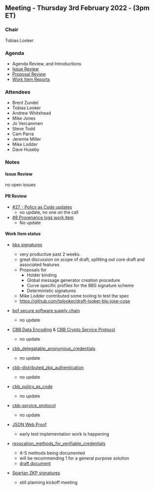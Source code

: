 ## Meeting - Thursday 3rd February 2022 - (3pm ET)

### Chair
Tobias Looker


### Agenda
- Agenda Review, and Introductions 
- [Issue Review](https://github.com/decentralized-identity/crypto-wg/issues)
- [Proposal Review](https://github.com/decentralized-identity/crypto-wg/pulls)
- [Work Item Reports](https://github.com/decentralized-identity/crypto-wg/tree/main/work_items)

### Attendees
* Brent Zundel
* Tobias Looker
* Andrew Whitehead
* Mike Jones
* Jo Vercammen
* Steve Todd
* Cam Parra
* Jeremie Miller
* Mike Lodder
* Dave Huseby


### Notes

#### Issue Review
no open issues

#### PR Review
- [#27 - Policy as Code updates](https://github.com/decentralized-identity/crypto-wg/pull/27)
    - no update, no one on the call
- [#8 Provenance logs work item](https://github.com/decentralized-identity/crypto-wg/pull/8)
    - No update

#### Work Item status
- [bbs signatures](https://github.com/decentralized-identity/crypto-wg/blob/main/work_items/bbs_signatures.md)
    - very productive past 2 weeks.
    - great discussion on scope of draft, splitting out core draft and associated  features
    - Proposals for
        - Holder binding
        - Global message generator creation procedure
        - Curve specific profiles for the BBS signature scheme
        - Deterministic signatures
    - Mike Lodder contributed some tooling to test the spec
    - https://github.com/tplooker/draft-looker-bls-jose-cose

- [bof secure software supply chain](https://github.com/decentralized-identity/crypto-wg/blob/main/work_items/bof_secure_software_supply_chain.md) 
    - no update
    
- [CBB Data Encoding](https://github.com/decentralized-identity/crypto-wg/blob/main/work_items/cbb_data_encoding.md) & [CBB Crypto Service Protocol](https://github.com/decentralized-identity/crypto-wg/blob/main/work_items/cbb_service_protocol.md)
    - no update
    
- [cbb_delegatable_anonymous_credentials](https://github.com/decentralized-identity/crypto-wg/blob/main/work_items/cbb_delegatable_anonymous_credentials.md) 
    - no update

- [cbb-distributed_zkp_authentication](https://github.com/decentralized-identity/crypto-wg/blob/main/work_items/cbb_distributed_zkp_authentication.md) 
    - no update

- [cbb_policy_as_code](https://github.com/decentralized-identity/crypto-wg/blob/main/work_items/cbb_policy_as_code.md) 
    - no update

- [cbb-service_protocol](https://github.com/decentralized-identity/crypto-wg/blob/main/work_items/cbb_service_protocol.md) 
    - no update

- [JSON Web Proof](https://github.com/decentralized-identity/crypto-wg/blob/main/work_items/json_web_proof.md)
    - early test implementation work is happening

- [revocation_methods_for_verifiable_credentials](https://github.com/decentralized-identity/crypto-wg/blob/main/work_items/revocation_methods_for_verifiable_credentials_.md)
    - 4-5 methods being documented
    - will be recommending 1 for a general purpose solution
    - [draft document](https://hackmd.io/XbF3fskFTSu9AwKnjU0XZw)
    
- [Spartan ZKP signatures](https://github.com/decentralized-identity/crypto-wg/blob/main/work_items/spartan_zkSNARK_signatures.md)
    - still planning kickoff meeting
   